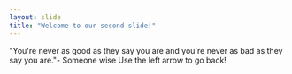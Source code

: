 ```yaml
---
layout: slide
title: "Welcome to our second slide!"
---
```

"You're never as good as they say you are and you're never as bad as they say you are."- Someone wise
Use the left arrow to go back!
